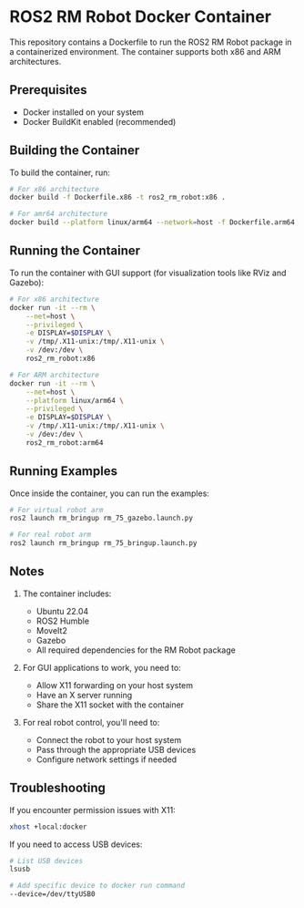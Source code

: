 # ROS2 RM Robot Docker Container

This repository contains a Dockerfile to run the ROS2 RM Robot package in a containerized environment. The container supports both x86 and ARM architectures.

## Prerequisites

- Docker installed on your system
- Docker BuildKit enabled (recommended)

## Building the Container

To build the container, run:

```bash
# For x86 architecture
docker build -f Dockerfile.x86 -t ros2_rm_robot:x86 .
```

```bash
# For amr64 architecture
docker build --platform linux/arm64 --network=host -f Dockerfile.arm64 -t ros2_rm_robot:arm64 .
```

## Running the Container

To run the container with GUI support (for visualization tools like RViz and Gazebo):

```bash
# For x86 architecture
docker run -it --rm \
    --net=host \
    --privileged \
    -e DISPLAY=$DISPLAY \
    -v /tmp/.X11-unix:/tmp/.X11-unix \
    -v /dev:/dev \
    ros2_rm_robot:x86

# For ARM architecture
docker run -it --rm \
    --net=host \
    --platform linux/arm64 \
    --privileged \
    -e DISPLAY=$DISPLAY \
    -v /tmp/.X11-unix:/tmp/.X11-unix \
    -v /dev:/dev \
    ros2_rm_robot:arm64
```

## Running Examples

Once inside the container, you can run the examples:

```bash
# For virtual robot arm
ros2 launch rm_bringup rm_75_gazebo.launch.py

# For real robot arm
ros2 launch rm_bringup rm_75_bringup.launch.py
```

## Notes

1. The container includes:
   - Ubuntu 22.04
   - ROS2 Humble
   - MoveIt2
   - Gazebo
   - All required dependencies for the RM Robot package

2. For GUI applications to work, you need to:
   - Allow X11 forwarding on your host system
   - Have an X server running
   - Share the X11 socket with the container

3. For real robot control, you'll need to:
   - Connect the robot to your host system
   - Pass through the appropriate USB devices
   - Configure network settings if needed

## Troubleshooting

If you encounter permission issues with X11:
```bash
xhost +local:docker
```

If you need to access USB devices:
```bash
# List USB devices
lsusb

# Add specific device to docker run command
--device=/dev/ttyUSB0
``` 